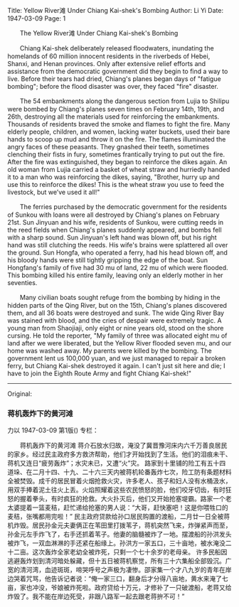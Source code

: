 Title: Yellow River滩 Under Chiang Kai-shek's Bombing
Author: Li Yi
Date: 1947-03-09
Page: 1

　　The Yellow River滩 Under Chiang Kai-shek's Bombing

　　Chiang Kai-shek deliberately released floodwaters, inundating the homelands of 60 million innocent residents in the riverbeds of Hebei, Shanxi, and Henan provinces. Only after extensive relief efforts and assistance from the democratic government did they begin to find a way to live. Before their tears had dried, Chiang's planes began days of "fatigue bombing"; before the flood disaster was over, they faced "fire" disaster.

　　The 54 embankments along the dangerous section from Lujia to Shilipu were bombed by Chiang's planes seven times on February 14th, 19th, and 26th, destroying all the materials used for reinforcing the embankments. Thousands of residents braved the smoke and flames to fight the fire. Many elderly people, children, and women, lacking water buckets, used their bare hands to scoop up mud and throw it on the fire. The flames illuminated the angry faces of these peasants. They gnashed their teeth, sometimes clenching their fists in fury, sometimes frantically trying to put out the fire. After the fire was extinguished, they began to reinforce the dikes again. An old woman from Lujia carried a basket of wheat straw and hurriedly handed it to a man who was reinforcing the dikes, saying, "Brother, hurry up and use this to reinforce the dikes! This is the wheat straw you use to feed the livestock, but we’ve used it all!"

　　The ferries purchased by the democratic government for the residents of Sunkou with loans were all destroyed by Chiang's planes on February 21st. Sun Jinyuan and his wife, residents of Sunkou, were cutting reeds in the reed fields when Chiang's planes suddenly appeared, and bombs fell with a sharp sound. Sun Jinyuan's left hand was blown off, but his right hand was still clutching the reeds. His wife's brains were splattered all over the ground. Sun Hongfa, who operated a ferry, had his head blown off, and his bloody hands were still tightly gripping the edge of the boat. Sun Hongfang's family of five had 30 mu of land, 22 mu of which were flooded. This bombing killed his entire family, leaving only an elderly mother in her seventies.

　　Many civilian boats sought refuge from the bombing by hiding in the hidden parts of the Qing River, but on the 15th, Chiang's planes discovered them, and all 36 boats were destroyed and sunk. The wide Qing River Bay was stained with blood, and the cries of despair were extremely tragic. A young man from Shaojiaji, only eight or nine years old, stood on the shore cursing. He told the reporter, "My family of three was allocated eight mu of land after we were liberated, but the Yellow River flooded seven mu, and our home was washed away. My parents were killed by the bombing. The government lent us 100,000 yuan, and we just managed to repair a broken ferry, but Chiang Kai-shek destroyed it again. I can't just sit here and die; I have to join the Eighth Route Army and fight Chiang Kai-shek!"



<hr /> 

Original: 


### 蒋机轰炸下的黄河滩
力以
1947-03-09
第1版()
专栏：

　　蒋机轰炸下的黄河滩
    蒋介石放水归故，淹没了冀晋豫河床内六千万善良居民的家乡。经过民主政府多方救济帮助，他们才开始找到了生活。他们的泪痕未干、蒋机又连日“疲劳轰炸”；水灾未已，又遭“火”灾。
    路家到十里铺的险工有五十四道垛、在二月十四、十九、二十六三天内被蒋机轮番轰炸七次，险工防有条题材料全被焚毁。成千的居民冒着火烟抢救火灾，许多老人、孩子和妇人没有水桶汲水，用双手捧着泥土往火上丢。火焰照耀着这些农民愤怒的脸，他们咬牙切齿，有时狂怒的握着拳头，有时疯狂的抢救。大火扑灭后，他们又开始抢塞堤霸。路家一个老太婆提着一篮麦秸，赶忙递给抢塞的男人说：“大哥，赶快塞吧！这是你喂牲口的麦秸，张嘴都用完啦！”
    民主政府贷款给孙口居民购置的渡船，二月廿一日全被蒋机炸毁。居民孙金元夫妻俩正在苇田里打拨苇子，蒋机突然飞来，炸弹紧声而至，孙金元左手炸飞了，右手还抓着苇子。他妻的脑髓被炸了一地。摆渡船的孙洪发头被炸飞，一双血淋淋的手还紧在船缘上。孙洪方一家五口，三十亩地，被水淹没二十二亩。这次轰炸全家老幼全被炸死，只剩一个七十余岁的老母亲。
    许多民船因逃避轰炸划到清河暗处躲藏，但十五日被蒋机察觉，所有三十六集船全部毁沉。广宽的清河湾，血迹斑斑，啼哭呼号之声极为凄惨。邵家集一个才八九岁的青年在岸边哭着咒骂，他告诉记者说：“俺一家三口，翻身后才分得八亩地，黄水来淹了七亩，家也冲没，爷娘被炸死啦。政府贷给十万元，才修补了一只破渡船，老蒋又给炸毁了。我不能在岸边死受，非跟八路军一起去跟老蒋拚不可！”
